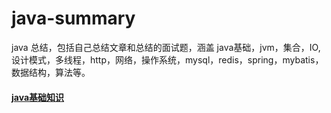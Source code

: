 # java-summary
java 总结，包括自己总结文章和总结的面试题，涵盖 java基础，jvm，集合，IO, 设计模式，多线程，http，网络，操作系统，mysql，redis，spring，mybatis，数据结构，算法等。



<h4><a href="https://github.com/wenhuohuo/java-summary/blob/master/docs/java-basic/README.md">java基础知识</a></h4>
